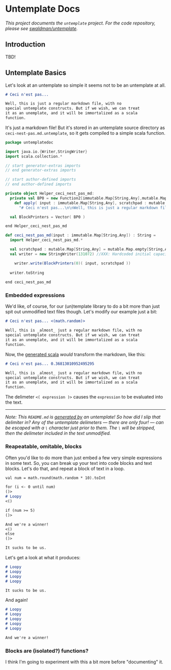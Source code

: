 
# Untemplate Docs

_This project documents the `untemplate` project. For the code repository, please see [swaldman/untemplate](https://github.com/swaldman/untemplate)._

## Introduction

TBD!

## Untemplate Basics

Let's look at an untemplate so simple it seems not to be an untemplate at all.

```markdown
# Ceci n'est pas...

Well, this is just a regular markdown file, with no
special untemplate constructs. But if we wish, we can treat
it as an unemplate, and it will be immortalized as a scala
function.
```
It's just a markdown file! But it's stored in an untemplate source directory as `ceci-nest-pas.md.untemplate`, so it gets
compiled to a simple scala function.

```scala
package untemplatedoc

import java.io.{Writer,StringWriter}
import scala.collection.*

// start generator-extras imports
// end generator-extras imports

// start author-defined imports
// end author-defined imports

private object Helper_ceci_nest_pas_md:
  private val BP0 = new Function2[immutable.Map[String,Any],mutable.Map[String,Any],String]:
    def apply( input : immutable.Map[String,Any], scratchpad : mutable.Map[String,Any]) : String =
      "# Ceci n'est pas...\n\nWell, this is just a regular markdown file, with no\nspecial untemplate constructs. But if we wish, we can treat\nit as an unemplate, and it will be immortalized as a scala\nfunction.\n\n"

  val BlockPrinters = Vector( BP0 )

end Helper_ceci_nest_pas_md

def ceci_nest_pas_md(input : immutable.Map[String,Any]) : String =
  import Helper_ceci_nest_pas_md.*

  val scratchpad : mutable.Map[String,Any] = mutable.Map.empty[String,Any]
  val writer = new StringWriter(131072) //XXX: Hardcoded initial capacity

    writer.write(BlockPrinters(0)( input, scratchpad ))
    
  writer.toString
  
end ceci_nest_pas_md
```
### Embedded expressions

We'd like, of course, for our (un)template library to do a bit more than just spit out unmodified
text files though. Let's modify our example just a bit:

```markdown
# Ceci n'est pas... <(math.random)>

Well, this is _almost_ just a regular markdown file, with no
special untemplate constructs. But if we wish, we can treat
it as an unemplate, and it will be immortalized as a scala
function.
```

Now, the [generated scala](example/scalagen/untemplatedoc/untemplate_ceci_nest_pas2_md.scala) _would_ transform the markdown, like this:

```markdown
# Ceci n'est pas... 0.36813010952495295

Well, this is _almost_ just a regular markdown file, with no
special untemplate constructs. But if we wish, we can treat
it as an unemplate, and it will be immortalized as a scala
function.


```

The delimeter `<( expression )>` causes the `expression` to be evaluated into the text.

---

<i>Note: This `README.md` is [generated by](example/scalagen/untemplatedoc/untemplate_README_md.scala) an untemplate!
So how did I slip that delimiter in? Any
of the untemplate delimeters &mdash; there are only four! &mdash; can be escaped with a `\` character
just prior to them. The `\` will be stripped, then the delimeter included in the text unmodified.</i>

### Reapeatable, omitable, blocks

Often you'd like to do more than just embed a few very simple expressions in some text.
So, you can break up your text into code blocks and text blocks. Let's do that, and repeat
a block of text in a loop.

```markdown
val num = math.round(math.random * 10).toInt

for (i <- 0 until num)
()>
# Loopy
<()

if (num >= 5)
()>

And we're a winner!
<()
else
()>

It sucks to be us.
```

Let's get a look at what it produces:
```markdown
# Loopy
# Loopy
# Loopy
# Loopy

It sucks to be us.

```

And again!
```markdown
# Loopy
# Loopy
# Loopy
# Loopy
# Loopy

And we're a winner!

```

### Blocks are (isolated?) functions?

I think I'm going to experiment with this a bit more before "documenting" it.

